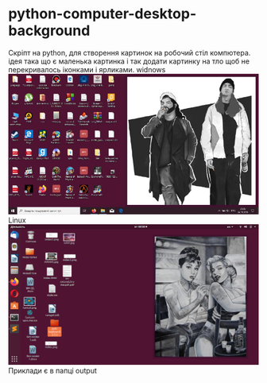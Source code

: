 # python-computer-desktop-background
Скріпт на python, для створення картинок на робочий стіл компютера.
ідея така що є маленька картинка і так додати картинку на тло щоб не перекривалось іконками і ярликами.
widnows
![Скріншот робочого столу](https://github.com/DImasBo/python-computer-desktop-background/blob/master/index.jpg)
Linux
![Скріншот робочого столу](https://github.com/DImasBo/python-computer-desktop-background/blob/master/screen.png)
Приклади є  в папці output
